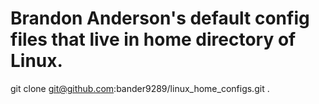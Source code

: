 # Brandon Anderson's default config files that live in home directory of Linux.

git clone git@github.com:bander9289/linux_home_configs.git .
